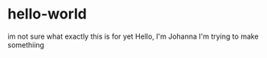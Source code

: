 # hello-world
im not sure what exactly this is for yet
Hello, I'm Johanna
I'm trying to make somethiing
